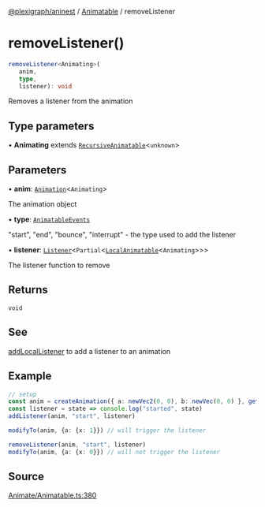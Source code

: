 [@plexigraph/aninest](../../index.md) / [Animatable](../index.md) / removeListener

# removeListener()

```ts
removeListener<Animating>(
   anim, 
   type, 
   listener): void
```

Removes a listener from the animation

## Type parameters

• **Animating** extends [`RecursiveAnimatable`](../type-aliases/RecursiveAnimatable.md)\<`unknown`\>

## Parameters

• **anim**: [`Animation`](../type-aliases/Animation.md)\<`Animating`\>

The animation object

• **type**: [`AnimatableEvents`](../type-aliases/AnimatableEvents.md)

"start", "end", "bounce", "interrupt" - the type used to add the listener

• **listener**: [`Listener`](../../Listeners/type-aliases/Listener.md)\<`Partial`\<[`LocalAnimatable`](../type-aliases/LocalAnimatable.md)\<`Animating`\>\>\>

The listener function to remove

## Returns

`void`

## See

[addLocalListener](addLocalListener.md) to add a listener to an animation

## Example

```ts
// setup
const anim = createAnimation({ a: newVec2(0, 0), b: newVec(0, 0) }, getLinearInterp(1))
const listener = state => console.log("started", state)
addListener(anim, "start", listener)

modifyTo(anim, {a: {x: 1}}) // will trigger the listener

removeListener(anim, "start", listener)
modifyTo(anim, {a: {x: 0}}) // will not trigger the listener
```

## Source

[Animate/Animatable.ts:380](https://github.com/plexigraph/aninest/blob/ed5e272/src/Animate/Animatable.ts#L380)
